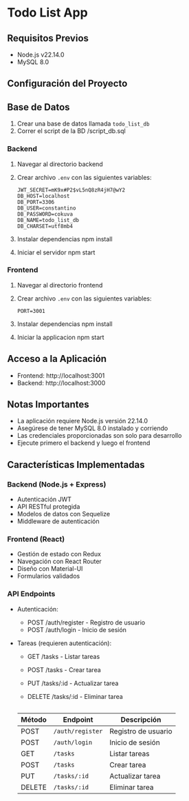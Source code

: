 
# Todo List App

## Requisitos Previos
- Node.js v22.14.0
- MySQL 8.0

## Configuración del Proyecto

## Base de Datos
1. Crear una base de datos llamada `todo_list_db`
2. Correr el script de la BD
    /script_db.sql

### Backend

1. Navegar al directorio backend
2. Crear archivo `.env` con las siguientes variables:
    ```PORT=3000
    JWT_SECRET=mK9x#P2$vL5nQ8zR4jH7@wY2
    DB_HOST=localhost
    DB_PORT=3306
    DB_USER=constantino
    DB_PASSWORD=cokuva
    DB_NAME=todo_list_db
    DB_CHARSET=utf8mb4
     ```

3. Instalar dependencias
    npm install

4. Iniciar el servidor
    npm start

### Frontend

1. Navegar al directorio frontend
2. Crear archivo `.env` con las siguientes variables:
    ```env
    PORT=3001
     ```

3. Instalar dependencias
    npm install

4. Iniciar la applicacion
    npm start



## Acceso a la Aplicación
- Frontend: http://localhost:3001
- Backend: http://localhost:3000



## Notas Importantes
- La aplicación requiere Node.js versión 22.14.0
- Asegúrese de tener MySQL 8.0 instalado y corriendo
- Las credenciales proporcionadas son solo para desarrollo
- Ejecute primero el backend y luego el frontend




## Características Implementadas

### Backend (Node.js + Express)
- Autenticación JWT
- API RESTful protegida
- Modelos de datos con Sequelize
- Middleware de autenticación

### Frontend (React)
- Gestión de estado con Redux
- Navegación con React Router
- Diseño con Material-UI
- Formularios validados

### API Endpoints
- Autenticación:
  - POST /auth/register - Registro de usuario
  - POST /auth/login - Inicio de sesión

- Tareas (requieren autenticación):
  - GET /tasks - Listar tareas
  - POST /tasks - Crear tarea
  - PUT /tasks/:id - Actualizar tarea
  - DELETE /tasks/:id - Eliminar tarea




    ```markdown
   | Método | Endpoint             | Descripción                  |
   | ------ | -------------------- | ---------------------------- |
   | POST   | `/auth/register`    | Registro de usuario          |
   | POST   | `/auth/login`       | Inicio de sesión             |
   | GET    | `/tasks`            | Listar tareas                |
   | POST   | `/tasks`            | Crear tarea                  |
   | PUT    | `/tasks/:id`        | Actualizar tarea             |
   | DELETE | `/tasks/:id`        | Eliminar tarea               |